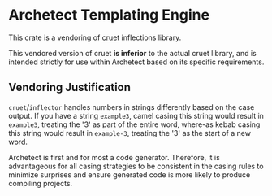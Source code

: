 # Archetect Templating Engine

This crate is a vendoring of [cruet](https://github.com/chrislearn/cruet) inflections library.

This vendored version of cruet __is inferior__ to the actual cruet library, and is intended strictly for use within 
Archetect based on its specific requirements.

## Vendoring Justification

`cruet`/`inflector` handles numbers in strings differently based on the case
output.  If you have a string `example3`, camel casing this string would result in `example3`, treating the '3' as part
of the entire word, where-as kebab casing this string would result in `example-3`, treating the '3' as the start of a 
new word.

Archetect is first and for most a code generator. Therefore, it is advantageous for all casing strategies to be
consistent in the casing rules to minimize surprises and ensure generated code is more likely to produce compiling
projects.